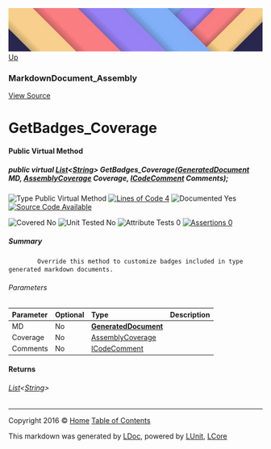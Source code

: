 ![](../Content/LDoc-banner-small.png "")
[Up](MarkdownDocument_Assembly.md)

### MarkdownDocument_Assembly
[View Source](../Markdown/Generators/MarkdownDocument_Assembly.cs)

# GetBadges_Coverage

#### Public Virtual Method

##### public virtual <a href="https://msdn.microsoft.com/en-us/library/6sh2ey19.aspx" alt="" target="_blank">List</a>&lt;<a href="https://msdn.microsoft.com/en-us/library/system.string.aspx" alt="">String</a>&gt; GetBadges_Coverage(<strong><a href="GeneratedDocument.md" alt="">GeneratedDocument</a></strong> MD, <a href="https://github.com/CodeSingularity/LUnit/blob/master/LUnit/docs/AssemblyCoverage.md" alt="" target="_blank">AssemblyCoverage</a> Coverage, <a href="" alt="" target="_blank">ICodeComment</a> Comments);

![Type Public Virtual Method](http://b.repl.ca/v1/Type-Public%20Virtual%20Method-Blue.png "") [![Lines of Code 4](http://b.repl.ca/v1/Lines%20of%20Code-4-blue.png "")](../Markdown/Generators/MarkdownDocument_Assembly.cs#L123)    ![Documented Yes](http://b.repl.ca/v1/Documented-Yes-brightgreen.png "") [![Source Code Available](http://b.repl.ca/v1/Source%20Code-Available-brightgreen.png "")](../Markdown/Generators/MarkdownDocument_Assembly.cs#L123)

![Covered No](http://b.repl.ca/v1/Covered-No-red.png "") ![Unit Tested No](http://b.repl.ca/v1/Unit%20Tested-No-lightgrey.png "") ![Attribute Tests 0](http://b.repl.ca/v1/Attribute%20Tests-0-lightgrey.png "") [![Assertions 0](http://b.repl.ca/v1/Assertions-0-lightgrey.png "")](../Markdown/Generators/MarkdownDocument_Assembly.cs)

##### Summary

            Override this method to customize badges included in type generated markdown documents.
            

###### Parameters

Parameter | Optional | Type | Description
:---  | :---  | :---  | :--- 
MD | No | **[GeneratedDocument](GeneratedDocument.md)** | 
Coverage | No | <a href="https://github.com/CodeSingularity/LUnit/blob/master/LUnit/docs/AssemblyCoverage.md" alt="" target="_blank">AssemblyCoverage</a> | 
Comments | No | <a href="" alt="" target="_blank">ICodeComment</a> | 


#### Returns

###### <a href="https://msdn.microsoft.com/en-us/library/6sh2ey19.aspx" alt="" target="_blank">List</a>&lt;[String](https://msdn.microsoft.com/en-us/library/system.string.aspx)&gt;



---

Copyright 2016 &copy; [Home](../../README.md) [Table of Contents](../../TableOfContents.md)

This markdown was generated by [LDoc](https://github.com/CodeSingularity/LDoc), powered by [LUnit](https://github.com/CodeSingularity/LUnit), [LCore](https://github.com/CodeSingularity/LCore)
